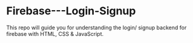 # Firebase---Login-Signup
This repo will guide you for understanding the login/ signup backend for firebase with HTML, CSS &amp; JavaScript.
